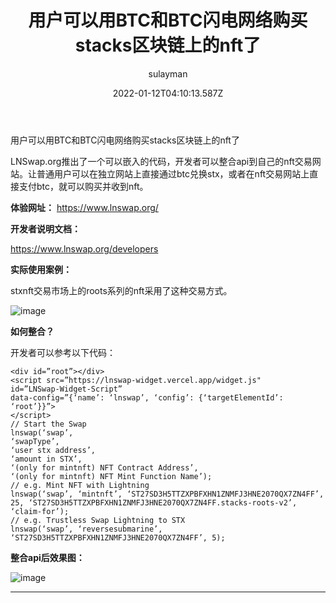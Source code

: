 ﻿---
title: 用户可以用BTC和BTC闪电网络购买stacks区块链上的nft了  
date: 2022-01-12T04:10:13.587Z  
lastmod: 2022-01-12T04:10:13.587Z  
author: sulayman  
category:  
notebook:   
favorite: false  
color: white  
shared with:  

---
用户可以用BTC和BTC闪电网络购买stacks区块链上的nft了

LNSwap.org推出了一个可以嵌入的代码，开发者可以整合api到自己的nft交易网站。让普通用户可以在独立网站上直接通过btc兑换stx，或者在nft交易网站上直接支付btc，就可以购买并收到nft。

**体验网址：**
https://www.lnswap.org/


**开发者说明文档：**

https://www.lnswap.org/developers

**实际使用案例：**

stxnft交易市场上的roots系列的nft采用了这种交易方式。

![image](https://miro.medium.com/max/2400/1*yfOPLhwZ69rDWsIZgA1XKw.png)


**如何整合？**

开发者可以参考以下代码：

```
<div id=”root”></div>
<script src=”https://lnswap-widget.vercel.app/widget.js"
id=”LNSwap-Widget-Script”
data-config=”{‘name’: ‘lnswap’, ‘config’: {‘targetElementId’: ‘root’}}”>
</script>
// Start the Swap
lnswap(‘swap’,
‘swapType’,
‘user stx address’,
‘amount in STX’,
‘(only for mintnft) NFT Contract Address’,
‘(only for mintnft) NFT Mint Function Name’);
// e.g. Mint NFT with Lightning
lnswap(‘swap’, ‘mintnft’, ‘ST27SD3H5TTZXPBFXHN1ZNMFJ3HNE2070QX7ZN4FF’, 25, ‘ST27SD3H5TTZXPBFXHN1ZNMFJ3HNE2070QX7ZN4FF.stacks-roots-v2’, ‘claim-for’);
// e.g. Trustless Swap Lightning to STX
lnswap(‘swap’, ‘reversesubmarine’, ‘ST27SD3H5TTZXPBFXHN1ZNMFJ3HNE2070QX7ZN4FF’, 5);
```


**整合api后效果图：**


![image](https://miro.medium.com/max/2400/1*11vLrOHVsDYatGYbnMpw5g.png)


---

